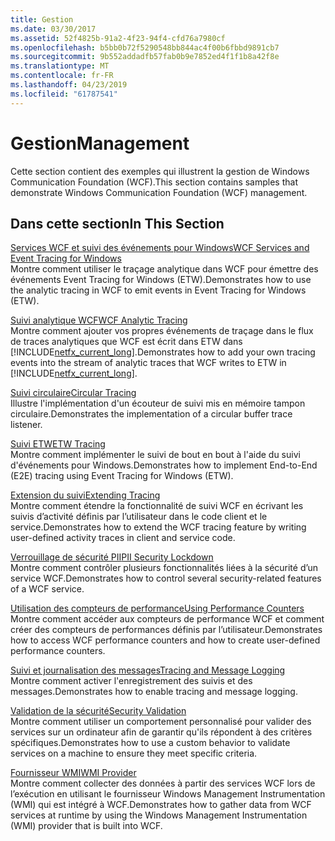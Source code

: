 ```yaml
---
title: Gestion
ms.date: 03/30/2017
ms.assetid: 52f4825b-91a2-4f23-94f4-cfd76a7980cf
ms.openlocfilehash: b5bb0b72f5290548bb844ac4f00b6fbbd9891cb7
ms.sourcegitcommit: 9b552addadfb57fab0b9e7852ed4f1f1b8a42f8e
ms.translationtype: MT
ms.contentlocale: fr-FR
ms.lasthandoff: 04/23/2019
ms.locfileid: "61787541"
---
```

# <a name="management"></a><span data-ttu-id="8ee53-102">Gestion</span><span class="sxs-lookup"><span data-stu-id="8ee53-102">Management</span></span>
<span data-ttu-id="8ee53-103">Cette section contient des exemples qui illustrent la gestion de Windows Communication Foundation (WCF).</span><span class="sxs-lookup"><span data-stu-id="8ee53-103">This section contains samples that demonstrate Windows Communication Foundation (WCF) management.</span></span>  
  
## <a name="in-this-section"></a><span data-ttu-id="8ee53-104">Dans cette section</span><span class="sxs-lookup"><span data-stu-id="8ee53-104">In This Section</span></span>  
 [<span data-ttu-id="8ee53-105">Services WCF et suivi des événements pour Windows</span><span class="sxs-lookup"><span data-stu-id="8ee53-105">WCF Services and Event Tracing for Windows</span></span>](../../../../docs/framework/wcf/samples/wcf-services-and-event-tracing-for-windows.md)  
 <span data-ttu-id="8ee53-106">Montre comment utiliser le traçage analytique dans WCF pour émettre des événements Event Tracing for Windows (ETW).</span><span class="sxs-lookup"><span data-stu-id="8ee53-106">Demonstrates how to use the analytic tracing in WCF to emit events in Event Tracing for Windows (ETW).</span></span>  
  
 [<span data-ttu-id="8ee53-107">Suivi analytique WCF</span><span class="sxs-lookup"><span data-stu-id="8ee53-107">WCF Analytic Tracing</span></span>](../../../../docs/framework/wcf/samples/wcf-analytic-tracing.md)  
 <span data-ttu-id="8ee53-108">Montre comment ajouter vos propres événements de traçage dans le flux de traces analytiques que WCF est écrit dans ETW dans [!INCLUDE[netfx_current_long](../../../../includes/netfx-current-long-md.md)].</span><span class="sxs-lookup"><span data-stu-id="8ee53-108">Demonstrates how to add your own tracing events into the stream of analytic traces that WCF writes to ETW in [!INCLUDE[netfx_current_long](../../../../includes/netfx-current-long-md.md)].</span></span>  
  
 [<span data-ttu-id="8ee53-109">Suivi circulaire</span><span class="sxs-lookup"><span data-stu-id="8ee53-109">Circular Tracing</span></span>](../../../../docs/framework/wcf/samples/circular-tracing.md)  
 <span data-ttu-id="8ee53-110">Illustre l'implémentation d'un écouteur de suivi mis en mémoire tampon circulaire.</span><span class="sxs-lookup"><span data-stu-id="8ee53-110">Demonstrates the implementation of a circular buffer trace listener.</span></span>  
  
 [<span data-ttu-id="8ee53-111">Suivi ETW</span><span class="sxs-lookup"><span data-stu-id="8ee53-111">ETW Tracing</span></span>](../../../../docs/framework/wcf/samples/etw-tracing.md)  
 <span data-ttu-id="8ee53-112">Montre comment implémenter le suivi de bout en bout à l'aide du suivi d'événements pour Windows.</span><span class="sxs-lookup"><span data-stu-id="8ee53-112">Demonstrates how to implement End-to-End (E2E) tracing using Event Tracing for Windows (ETW).</span></span>  
  
 [<span data-ttu-id="8ee53-113">Extension du suivi</span><span class="sxs-lookup"><span data-stu-id="8ee53-113">Extending Tracing</span></span>](../../../../docs/framework/wcf/samples/extending-tracing.md)  
 <span data-ttu-id="8ee53-114">Montre comment étendre la fonctionnalité de suivi WCF en écrivant les suivis d’activité définis par l’utilisateur dans le code client et le service.</span><span class="sxs-lookup"><span data-stu-id="8ee53-114">Demonstrates how to extend the WCF tracing feature by writing user-defined activity traces in client and service code.</span></span>  
  
 [<span data-ttu-id="8ee53-115">Verrouillage de sécurité PII</span><span class="sxs-lookup"><span data-stu-id="8ee53-115">PII Security Lockdown</span></span>](../../../../docs/framework/wcf/samples/pii-security-lockdown.md)  
 <span data-ttu-id="8ee53-116">Montre comment contrôler plusieurs fonctionnalités liées à la sécurité d’un service WCF.</span><span class="sxs-lookup"><span data-stu-id="8ee53-116">Demonstrates how to control several security-related features of a WCF service.</span></span>  
  
 [<span data-ttu-id="8ee53-117">Utilisation des compteurs de performance</span><span class="sxs-lookup"><span data-stu-id="8ee53-117">Using Performance Counters</span></span>](../../../../docs/framework/wcf/samples/using-performance-counters.md)  
 <span data-ttu-id="8ee53-118">Montre comment accéder aux compteurs de performance WCF et comment créer des compteurs de performances définis par l’utilisateur.</span><span class="sxs-lookup"><span data-stu-id="8ee53-118">Demonstrates how to access WCF performance counters and how to create user-defined performance counters.</span></span>  
  
 [<span data-ttu-id="8ee53-119">Suivi et journalisation des messages</span><span class="sxs-lookup"><span data-stu-id="8ee53-119">Tracing and Message Logging</span></span>](../../../../docs/framework/wcf/samples/tracing-and-message-logging.md)  
 <span data-ttu-id="8ee53-120">Montre comment activer l'enregistrement des suivis et des messages.</span><span class="sxs-lookup"><span data-stu-id="8ee53-120">Demonstrates how to enable tracing and message logging.</span></span>  
  
 [<span data-ttu-id="8ee53-121">Validation de la sécurité</span><span class="sxs-lookup"><span data-stu-id="8ee53-121">Security Validation</span></span>](../../../../docs/framework/wcf/samples/security-validation.md)  
 <span data-ttu-id="8ee53-122">Montre comment utiliser un comportement personnalisé pour valider des services sur un ordinateur afin de garantir qu'ils répondent à des critères spécifiques.</span><span class="sxs-lookup"><span data-stu-id="8ee53-122">Demonstrates how to use a custom behavior to validate services on a machine to ensure they meet specific criteria.</span></span>  
  
 [<span data-ttu-id="8ee53-123">Fournisseur WMI</span><span class="sxs-lookup"><span data-stu-id="8ee53-123">WMI Provider</span></span>](../../../../docs/framework/wcf/samples/wmi-provider.md)  
 <span data-ttu-id="8ee53-124">Montre comment collecter des données à partir des services WCF lors de l’exécution en utilisant le fournisseur Windows Management Instrumentation (WMI) qui est intégré à WCF.</span><span class="sxs-lookup"><span data-stu-id="8ee53-124">Demonstrates how to gather data from WCF services at runtime by using the Windows Management Instrumentation (WMI) provider that is built into WCF.</span></span>
